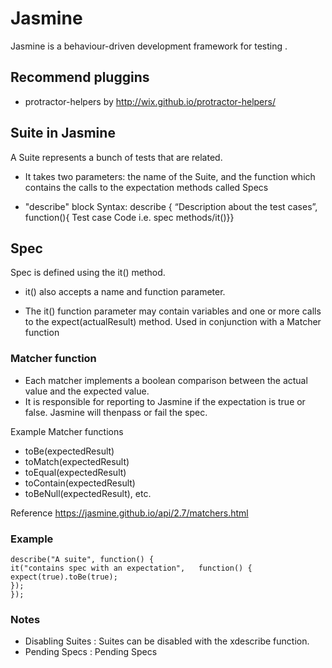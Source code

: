 # Jasmine
Jasmine is a behaviour-driven development framework for testing .


## Recommend pluggins
* protractor-helpers by http://wix.github.io/protractor-helpers/


## Suite in Jasmine
 A Suite represents a bunch of tests that are related. 

 * It takes two parameters: the name of the Suite, and the function which contains the calls to the
expectation methods called Specs

 * "describe" block Syntax:
 describe { “Description about the test cases”, function(){ Test case Code i.e. spec methods/it()}}


 ## Spec
Spec is defined using the it() method.

* it() also accepts a name and function parameter.

* The it() function parameter may contain variables and one or more calls to the
expect(actualResult) method. Used in conjunction with a Matcher function



### Matcher function
* Each matcher implements a boolean comparison between the actual value and the expected
value.
* It is responsible for reporting to Jasmine if the expectation is true or false. Jasmine will thenpass or fail the spec.

Example Matcher functions
* toBe(expectedResult)
* toMatch(expectedResult)
* toEqual(expectedResult)
* toContain(expectedResult)
* toBeNull(expectedResult), etc.

Reference https://jasmine.github.io/api/2.7/matchers.html

### Example
    describe("A suite", function() {
    it("contains spec with an expectation",   function() { expect(true).toBe(true);
    });
    });

### Notes 
 
* Disabling Suites : Suites can be disabled with the xdescribe function. 
* Pending Specs : Pending Specs
 
